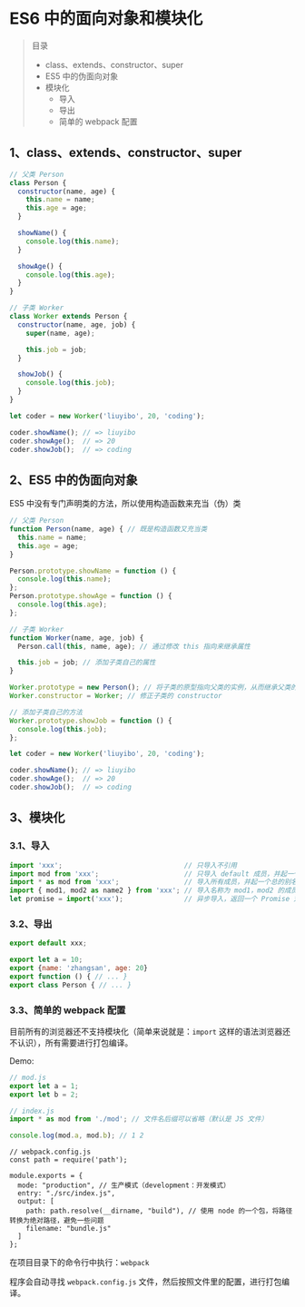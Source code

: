 # ES6 中的面向对象和模块化

> 目录
> - class、extends、constructor、super
> - ES5 中的伪面向对象
> - 模块化
>     - 导入
>     - 导出
>     - 简单的 webpack 配置

## 1、class、extends、constructor、super

```javascript
// 父类 Person
class Person {
  constructor(name, age) {
    this.name = name;
    this.age = age;
  }

  showName() {
    console.log(this.name);
  }

  showAge() {
    console.log(this.age);
  }
}

// 子类 Worker
class Worker extends Person {
  constructor(name, age, job) {
    super(name, age);

    this.job = job;
  }

  showJob() {
    console.log(this.job);
  }
}

let coder = new Worker('liuyibo', 20, 'coding');

coder.showName(); // => liuyibo
coder.showAge();  // => 20
coder.showJob();  // => coding
```

## 2、ES5 中的伪面向对象

ES5 中没有专门声明类的方法，所以使用构造函数来充当（伪）类

```javascript
// 父类 Person
function Person(name, age) { // 既是构造函数又充当类
  this.name = name;
  this.age = age;
}

Person.prototype.showName = function () {
  console.log(this.name);
};
Person.prototype.showAge = function () {
  console.log(this.age);
};

// 子类 Worker
function Worker(name, age, job) {
  Person.call(this, name, age); // 通过修改 this 指向来继承属性

  this.job = job; // 添加子类自己的属性
}

Worker.prototype = new Person(); // 将子类的原型指向父类的实例，从而继承父类的方法（子类的 constructor 也指向了父类）
Worker.constructor = Worker; // 修正子类的 constructor

// 添加子类自己的方法
Worker.prototype.showJob = function () {
  console.log(this.job);
};

let coder = new Worker('liuyibo', 20, 'coding');

coder.showName(); // => liuyibo
coder.showAge();  // => 20
coder.showJob();  // => coding
```

## 3、模块化

### 3.1、导入

```javascript
import 'xxx';                              // 只导入不引用
import mod from 'xxx';                     // 只导入 default 成员，并起一个别名 mod
import * as mod from 'xxx';                // 导入所有成员，并起一个总的别名 mod
import { mod1, mod2 as name2 } from 'xxx'; // 导入名称为 mod1，mod2 的成员，并给 mod2 起一个别名 name2
let promise = import('xxx');               // 异步导入，返回一个 Promise 对象（导入之后不会立即使用，而是按需使用）
```

### 3.2、导出

```javascript
export default xxx;

export let a = 10;
export {name: 'zhangsan', age: 20}
export function () { // ... }
export class Person { // ... }
```

### 3.3、简单的 webpack 配置

目前所有的浏览器还不支持模块化（简单来说就是：`import` 这样的语法浏览器还不认识），所有需要进行打包编译。

Demo:

```javascript
// mod.js
export let a = 1;
export let b = 2;
```

```javascript
// index.js
import * as mod from './mod'; // 文件名后缀可以省略（默认是 JS 文件）

console.log(mod.a, mod.b); // 1 2
```

```node
// webpack.config.js
const path = require('path');

module.exports = {
  mode: "production", // 生产模式（development：开发模式）
  entry: "./src/index.js",
  output: [
    path: path.resolve(__dirname, "build"), // 使用 node 的一个包，将路径转换为绝对路径，避免一些问题
    filename: "bundle.js"
  ]
};
```

在项目目录下的命令行中执行：`webpack`

程序会自动寻找 `webpack.config.js` 文件，然后按照文件里的配置，进行打包编译。
